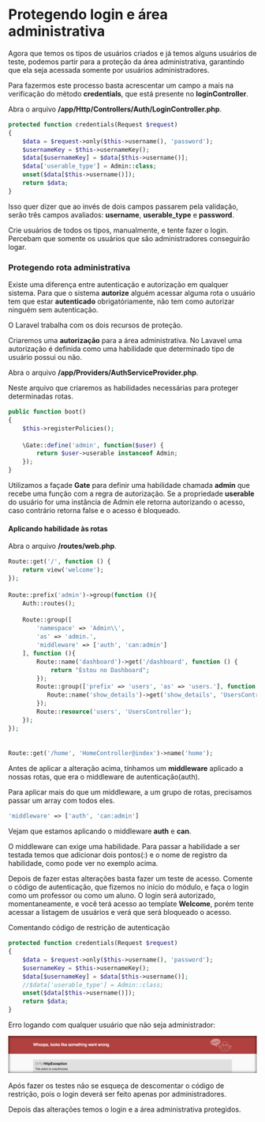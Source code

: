 # Protegendo login e área administrativa

Agora que temos os tipos de usuários criados e já temos alguns usuários de teste, podemos partir para a proteção da área administrativa, garantindo que ela seja acessada somente por usuários administradores.

Para fazermos este processo basta acrescentar um campo a mais na verificação do método **credentials**, que está presente no **loginController**.

Abra o arquivo **/app/Http/Controllers/Auth/LoginController.php**.

```php
protected function credentials(Request $request)
{
    $data = $request->only($this->username(), 'password');
    $usernameKey = $this->usernameKey();
    $data[$usernameKey] = $data[$this->username()];
    $data['userable_type'] = Admin::class;
    unset($data[$this->username()]);
    return $data;
}
```

Isso quer dizer que ao invés de dois campos passarem pela validação, serão três campos avaliados: **username**, **userable_type** e **password**.

Crie usuários de todos os tipos, manualmente, e tente fazer o login. Percebam que somente os usuários que são administradores conseguirão logar.

### Protegendo rota administrativa

Existe uma diferença entre autenticação e autorização em qualquer sistema. Para que o sistema **autorize** alguém acessar alguma rota o usuário tem que estar **autenticado** obrigatóriamente, não tem como autorizar ninguém sem autenticação.

O Laravel trabalha com os dois recursos de proteção.

Criaremos uma **autorização** para a área administrativa. No Lavavel uma autorização é definida como uma habilidade que determinado tipo de usuário possui ou não.

Abra o arquivo **/app/Providers/AuthServiceProvider.php**.

Neste arquivo que criaremos as habilidades necessárias para proteger determinadas rotas.

```php
public function boot()
{
    $this->registerPolicies();

    \Gate::define('admin', function($user) {
        return $user->userable instanceof Admin;
    });
}
```

Utilizamos a façade **Gate** para definir uma habilidade chamada **admin** que recebe uma função com a regra de autorização. Se a propriedade **userable** do usuário for uma instância de Admin ele retorna autorizando o acesso, caso contrário retorna false e o acesso é bloqueado.

#### Aplicando habilidade às rotas

Abra o arquivo **/routes/web.php**.

```php
Route::get('/', function () {
    return view('welcome');
});

Route::prefix('admin')->group(function (){
    Auth::routes();

    Route::group([
        'namespace' => 'Admin\\',
        'as' => 'admin.',
        'middleware' => ['auth', 'can:admin']
    ], function (){
        Route::name('dashboard')->get('/dashboard', function () {
            return "Estou no Dashboard";
        });
        Route::group(['prefix' => 'users', 'as' => 'users.'], function (){
           Route::name('show_details')->get('show_details', 'UsersController@showDetails');
        });
        Route::resource('users', 'UsersController');
    });
});


Route::get('/home', 'HomeController@index')->name('home');
```

Antes de aplicar a alteração acima, tínhamos um **middleware** aplicado a nossas rotas, que era o middleware de autenticação(auth).

Para aplicar mais do que um middleware, a um grupo de rotas, precisamos passar um array com todos eles.

```php
'middleware' => ['auth', 'can:admin']
```

Vejam que estamos aplicando o middleware **auth** e **can**.

O middleware can exige uma habilidade. Para passar a habilidade a ser testada temos que adicionar dois pontos(:) e o nome de registro da habilidade, como pode ver no exemplo acima.

Depois de fazer estas alterações basta fazer um teste de acesso. Comente o código de autenticação, que fizemos no início do módulo, e faça o login como um professor ou como um aluno. O login será autorizado, momentaneamente, e você terá acesso ao template **Welcome**, porém tente acessar a listagem de usuários e verá que será bloqueado o acesso.

Comentando código de restrição de autenticação

```php
protected function credentials(Request $request)
{
    $data = $request->only($this->username(), 'password');
    $usernameKey = $this->usernameKey();
    $data[$usernameKey] = $data[$this->username()];
    //$data['userable_type'] = Admin::class;
    unset($data[$this->username()]);
    return $data;
}
```

Erro logando com qualquer usuário que não seja administrador:

![unauthorized_error](./images/unauthorized_error.png "unauthorized_error")

Após fazer os testes não se esqueça de descomentar o código de restrição, pois o login deverá ser feito apenas por administradores.

Depois das alterações temos o login e a área administrativa protegidos.